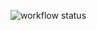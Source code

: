 ![workflow status](https://github.com/kokos02r2/yamdb_final/actions/workflows/yamdb_workflow.yml/badge.svg)